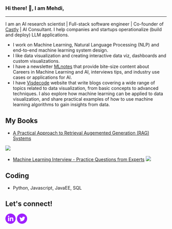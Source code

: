 ### Hi there! 👋, I am Mehdi,
----
I am an AI research scientist | Full-stack software engineer | Co-founder of <a href="https://www.getcastly.com/">Castly</a> | AI Consultant. I help companies and startups operationalize (build and deploy) LLM applications.

- I work on Machine Learning, Natural Language Processing (NLP) and end-to-end machine learning system design.
- I like data visualization and creating interactive data viz, dashboards and custom visualizations.
- I have a newsletter <a href="https://mlnotes.substack.com/">MLnotes</a> that provide bite-size content about Careers in Machine Learning and AI, interviews tips, and industry use cases or applications for AI.
- I have <a href="https://mallahyari.github.io/visualdecode/">Visdecode</a> website that write blogs covering a wide range of topics related to data visualization, from basic concepts to advanced techniques. I also explore how machine learning can be applied to data visualization, and share practical examples of how to use machine learning algorithms to gain insights from data.

## My Books
- <a href="https://angelinamagr.gumroad.com/l/practical-approach-to-RAG-systems"> A Practical Approach to Retrieval Augemented Generation (RAG) Systems </a>
<img src="https://public-files.gumroad.com/x2au2qvdj6ge0i1dns2ru4o0umbo" width="200" />

- <a href="https://angelinamagr.gumroad.com/l/MLinterview-practice-questions">Machine Learning Interview - Practice Questions from Experts</a>
  <img src="https://public-files.gumroad.com/3qq1sh241mqphbnj3ph054ealsjv" width="200" />
 
## Coding

- Python, Javascript, JavaEE, SQL

## Let's connect!
<a href="https://www.linkedin.com/in/mehdiallahyari/"><img src="https://github.com/mallahyari/mallahyari/blob/main/linkedin-4-32.png" /></a>
<a href="https://twitter.com/MehdiAllahyari"><img src="https://github.com/mallahyari/mallahyari/blob/main/twitter-4-32.png" /></a>


